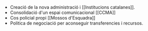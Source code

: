 - Creació de la nova administració i [[Institucions catalanes]].
- Consolidació d'un espai comunicacional [[CCMA]]
- Cos policial propi [[Mossos d'Esquadra]]
- Politica de negociació per aconseguir transferencies i recursos.